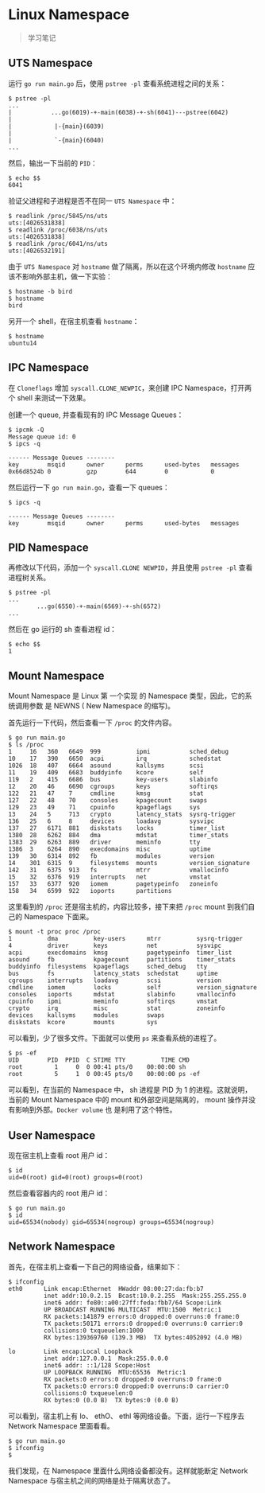 # Linux Namespace

> 学习笔记  

## UTS Namespace
运行 `go run main.go` 后，使用 `pstree -pl` 查看系统进程之间的关系：

```shell
$ pstree -pl
...
|           ...go(6019)-+-main(6038)-+-sh(6041)---pstree(6042)
|                                                                                                  |            |-{main}(6039)
|                                                                                                  |            `-{main}(6040)
...
```
然后，输出一下当前的 `PID`：

```shell
$ echo $$
6041
```

验证父进程和子进程是否不在同一 `UTS Namespace` 中：

```shell
$ readlink /proc/5845/ns/uts
uts:[4026531838]
$ readlink /proc/6038/ns/uts
uts:[4026531838]
$ readlink /proc/6041/ns/uts
uts:[4026532191]
```

由于 `UTS Namespace` 对 `hostname` 做了隔离，所以在这个环境内修改 `hostname` 应该不影响外部主机，做一下实验：

```shell
$ hostname -b bird
$ hostname
bird 
```

另开一个 shell，在宿主机查看 `hostname`：

```shell
$ hostname
ubuntu14
```

## IPC Namespace

在 `Cloneflags` 增加 `syscall.CLONE_NEWPIC`，来创建 IPC Namespace，打开两个 shell 来测试一下效果。  

创建一个 queue, 并查看现有的 IPC Message Queues：

```shell
$ ipcmk -Q
Message queue id: 0
$ ipcs -q

------ Message Queues --------
key        msqid      owner      perms      used-bytes   messages    
0x66d8524b 0          gzp        644        0            0           

```

然后运行一下 `go run main.go`，查看一下 queues：

```shell
$ ipcs -q

------ Message Queues --------
key        msqid      owner      perms      used-bytes   messages    

```

## PID Namespace

再修改以下代码，添加一个 `syscall.CLONE NEWPID`，并且使用 `pstree -pl` 查看进程树关系。

```shell
$ pstree -pl
...
        ...go(6550)-+-main(6569)-+-sh(6572)
...
```

然后在 go 运行的 sh 查看进程 id：

```shell
$ echo $$
1
```

## Mount Namespace

Mount Namespace 是 Linux 第 一个实现 的 Namespace 类型，因此，它的系统调用参数 是 NEWNS ( New Namespace 的缩写)。

首先运行一下代码，然后查看一下 `/proc` 的文件内容。

```shell
$ go run main.go
$ ls /proc
1     16   360   6649  999          ipmi           sched_debug
10    17   390   6650  acpi         irq            schedstat
1026  18   407   6664  asound       kallsyms       scsi
11    19   409   6683  buddyinfo    kcore          self
119   2    415   6686  bus          key-users      slabinfo
12    20   46    6690  cgroups      keys           softirqs
122   21   47    7     cmdline      kmsg           stat
127   22   48    70    consoles     kpagecount     swaps
129   23   49    71    cpuinfo      kpageflags     sys
13    24   5     713   crypto       latency_stats  sysrq-trigger
136   25   6     8     devices      loadavg        sysvipc
137   27   6171  881   diskstats    locks          timer_list
1380  28   6262  884   dma          mdstat         timer_stats
1383  29   6263  889   driver       meminfo        tty
1386  3    6264  890   execdomains  misc           uptime
139   30   6314  892   fb           modules        version
14    301  6315  9     filesystems  mounts         version_signature
142   31   6375  913   fs           mtrr           vmallocinfo
15    32   6376  919   interrupts   net            vmstat
157   33   6377  920   iomem        pagetypeinfo   zoneinfo
158   34   6599  922   ioports      partitions
```

这里看到的 `/proc` 还是宿主机的，内容比较多，接下来把 `/proc` mount 到我们自己的 Namespace 下面来。

```shell
$ mount -t proc proc /proc
1          dma          key-users      mtrr          sysrq-trigger
4          driver       keys           net           sysvipc
acpi       execdomains  kmsg           pagetypeinfo  timer_list
asound     fb           kpagecount     partitions    timer_stats
buddyinfo  filesystems  kpageflags     sched_debug   tty
bus        fs           latency_stats  schedstat     uptime
cgroups    interrupts   loadavg        scsi          version
cmdline    iomem        locks          self          version_signature
consoles   ioports      mdstat         slabinfo      vmallocinfo
cpuinfo    ipmi         meminfo        softirqs      vmstat
crypto     irq          misc           stat          zoneinfo
devices    kallsyms     modules        swaps
diskstats  kcore        mounts         sys
```

可以看到，少了很多文件。下面就可以使用 `ps` 来查看系统的进程了。  

```shell
$ ps -ef
UID        PID  PPID  C STIME TTY          TIME CMD
root         1     0  0 00:41 pts/0    00:00:00 sh
root         5     1  0 00:45 pts/0    00:00:00 ps -ef
```

可以看到，在当前的 Namespace 中， sh 进程是 PID 为 1 的进程。这就说明，当前的 Mount Namespace 中的 mount 和外部空间是隔离的， mount 操作并没有影响到外部。`Docker volume` 也 是利用了这个特性。

## User Namespace

现在宿主机上查看 root 用户 id：

```shell
$ id
uid=0(root) gid=0(root) groups=0(root)
```

然后查看容器内的 root 用户 id：
```shell
$ go run main.go
$ id
uid=65534(nobody) gid=65534(nogroup) groups=65534(nogroup)
```

## Network Namespace

首先，在宿主机上查看一下自己的网络设备，结果如下：

```shell
$ ifconfig
eth0      Link encap:Ethernet  HWaddr 08:00:27:da:fb:b7  
          inet addr:10.0.2.15  Bcast:10.0.2.255  Mask:255.255.255.0
          inet6 addr: fe80::a00:27ff:feda:fbb7/64 Scope:Link
          UP BROADCAST RUNNING MULTICAST  MTU:1500  Metric:1
          RX packets:141879 errors:0 dropped:0 overruns:0 frame:0
          TX packets:50171 errors:0 dropped:0 overruns:0 carrier:0
          collisions:0 txqueuelen:1000 
          RX bytes:139369760 (139.3 MB)  TX bytes:4052092 (4.0 MB)

lo        Link encap:Local Loopback  
          inet addr:127.0.0.1  Mask:255.0.0.0
          inet6 addr: ::1/128 Scope:Host
          UP LOOPBACK RUNNING  MTU:65536  Metric:1
          RX packets:0 errors:0 dropped:0 overruns:0 frame:0
          TX packets:0 errors:0 dropped:0 overruns:0 carrier:0
          collisions:0 txqueuelen:0 
          RX bytes:0 (0.0 B)  TX bytes:0 (0.0 B)

```

可以看到，宿主机上有 lo、 ethO、 ethl 等网络设备。下面，运行一下程序去 Network Namespace 里面看看。

```shell
$ go run main.go
$ ifconfig
$ 
```

我们发现，在 Namespace 里面什么网络设备都没有。这样就能断定 Network Namespace 与宿主机之间的网络是处于隔离状态了。

